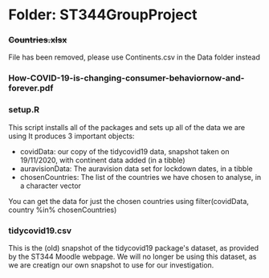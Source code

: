 # Folder: ST344GroupProject

### ~~Countries.xlsx~~
File has been removed, please use Continents.csv in the Data folder instead


### How-COVID-19-is-changing-consumer-behaviornow-and-forever.pdf

### setup.R
This script installs all of the packages and sets up all of the data we are using
It produces 3 important objects:

+ covidData: our copy of the tidycovid19 data, snapshot taken on 19/11/2020, with continent data added (in a tibble)
+ auravisionData: The auravision data set for lockdown dates, in a tibble
+ chosenCountries: The list of the countries we have chosen to analyse, in a character vector

You can get the data for just the chosen countries using filter(covidData, country %in% chosenCountries)


### tidycovid19.csv
This is the (old) snapshot of the tidycovid19 package's dataset, as provided by the ST344 Moodle webpage.
We will no longer be using this dataset, as we are creatign our own snapshot to use for our investigation.
